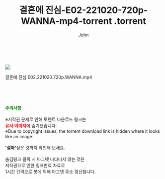 ﻿---
layout: post
title:  "                   결혼에 진심-E02-221020-720p-WANNA-mp4-torrent                .torrent"
author: John
categories: [ TV ]
tags: [  ]
image: https://torrentrj59.com/uploadfile/full/456936a7d9479c9d44ba74da6259b099aeac3131.jpg 
description: "                   결혼에 진심-E02-221020-720p-WANNA-mp4-torrent                 torrent 정보 공유"
toc: true
toc_sticky: true
---

<br>
<p><img src="https://torrentrj59.com/uploadfile/full/456936a7d9479c9d44ba74da6259b099aeac3131.jpg"/></p>
 결혼에 진심.E02.221020.720p.WANNA.mp4    
    
<br><br><br>
<p data-ke-size="size16"><b><span style="color: green;">주의사항</span></b><br /><br />※저작권 문제로 인해 토렌트 다운로드 링크는<br /><b><span style="color: red;">유사 이미지</span></b>에 숨겨뒀습니다.<br />※Due to copyright issues, the torrent download link is hidden where it looks like an image.<br /><br /><b>'설마'</b>싶은 것까지 확인해 보세요.<br /><br />숨김링크 클릭 시 마그넷 나타나지 않는 것은<br />저작권으로 인한 링크만료 자료로<br />1시간 간격으로 봇에 의해 마그넷 주소 갱신됩니다.</p>
